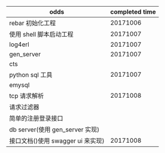 odds                        | completed time
--------------------------- | --------------
rebar 初始化工程                 | 20171006
使用 shell 脚本启动工程             | 20171007
log4erl                     | 20171007
gen_server                  | 20171007
cts                         |
python sql 工具               | 20171007
emysql                      |
tcp 请求解析                    | 20171008
请求过滤器                       |
简单的注册登录接口                   |
db server(使用 gen_server 实现) |
接口文档()使用 swagger ui 来实现)    | 20171008
